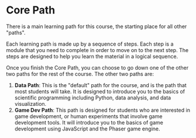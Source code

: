 # Core Path

There is a main learning path for this course, the starting place for all other "paths".

Each learning path is made up by a sequence of steps. Each step is a module that you need to complete in order to move on to the next step. The steps are designed to help you learn the material in a logical sequence.

Once you finish the Core Path, you can choose to go down one of the other two paths for the rest of the course. The other two paths are:

1. **Data Path**: This is the "default" path for the course, and is the path that most students will take. It is designed to introduce you to the basics of scientific programming including Python, data analysis, and data visualization.
2. **Game Dev Path**: This path is designed for students who are interested in game development, or human experiments that involve game development tools. It will introduce you to the basics of game development using JavaScript and the Phaser game engine.


